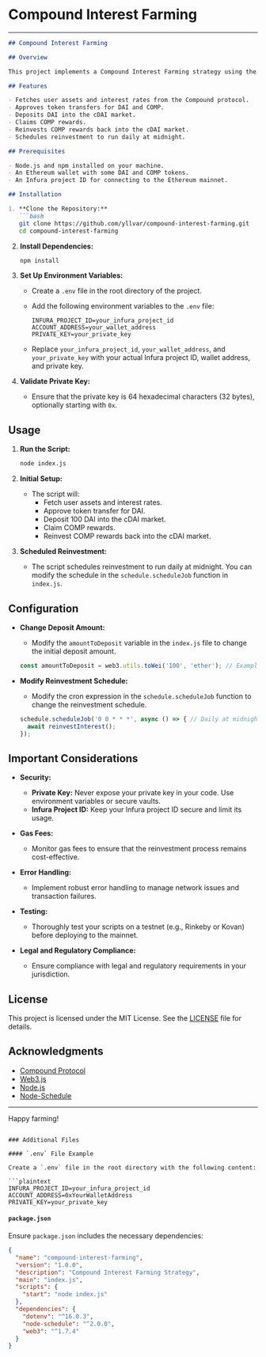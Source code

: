 # Compound Interest Farming
---

```markdown
## Compound Interest Farming

## Overview

This project implements a Compound Interest Farming strategy using the Compound protocol. The script automates the process of depositing DAI into the cDAI market, claiming COMP rewards, and reinvesting those rewards back into the cDAI market to compound interest.

## Features

- Fetches user assets and interest rates from the Compound protocol.
- Approves token transfers for DAI and COMP.
- Deposits DAI into the cDAI market.
- Claims COMP rewards.
- Reinvests COMP rewards back into the cDAI market.
- Schedules reinvestment to run daily at midnight.

## Prerequisites

- Node.js and npm installed on your machine.
- An Ethereum wallet with some DAI and COMP tokens.
- An Infura project ID for connecting to the Ethereum mainnet.

## Installation

1. **Clone the Repository:**
   ```bash
   git clone https://github.com/yllvar/compound-interest-farming.git
   cd compound-interest-farming
   ```

2. **Install Dependencies:**
   ```bash
   npm install
   ```

3. **Set Up Environment Variables:**
   - Create a `.env` file in the root directory of the project.
   - Add the following environment variables to the `.env` file:

     ```plaintext
     INFURA_PROJECT_ID=your_infura_project_id
     ACCOUNT_ADDRESS=your_wallet_address
     PRIVATE_KEY=your_private_key
     ```

   - Replace `your_infura_project_id`, `your_wallet_address`, and `your_private_key` with your actual Infura project ID, wallet address, and private key.

4. **Validate Private Key:**
   - Ensure that the private key is 64 hexadecimal characters (32 bytes), optionally starting with `0x`.

## Usage

1. **Run the Script:**
   ```bash
   node index.js
   ```

2. **Initial Setup:**
   - The script will:
     - Fetch user assets and interest rates.
     - Approve token transfer for DAI.
     - Deposit 100 DAI into the cDAI market.
     - Claim COMP rewards.
     - Reinvest COMP rewards back into the cDAI market.

3. **Scheduled Reinvestment:**
   - The script schedules reinvestment to run daily at midnight. You can modify the schedule in the `schedule.scheduleJob` function in `index.js`.

## Configuration

- **Change Deposit Amount:**
  - Modify the `amountToDeposit` variable in the `index.js` file to change the initial deposit amount.

  ```javascript
  const amountToDeposit = web3.utils.toWei('100', 'ether'); // Example: 100 DAI
  ```

- **Modify Reinvestment Schedule:**
  - Modify the cron expression in the `schedule.scheduleJob` function to change the reinvestment schedule.

  ```javascript
  schedule.scheduleJob('0 0 * * *', async () => { // Daily at midnight
    await reinvestInterest();
  });
  ```

## Important Considerations

- **Security:**
  - **Private Key:** Never expose your private key in your code. Use environment variables or secure vaults.
  - **Infura Project ID:** Keep your Infura project ID secure and limit its usage.

- **Gas Fees:**
  - Monitor gas fees to ensure that the reinvestment process remains cost-effective.

- **Error Handling:**
  - Implement robust error handling to manage network issues and transaction failures.

- **Testing:**
  - Thoroughly test your scripts on a testnet (e.g., Rinkeby or Kovan) before deploying to the mainnet.

- **Legal and Regulatory Compliance:**
  - Ensure compliance with legal and regulatory requirements in your jurisdiction.

## License

This project is licensed under the MIT License. See the [LICENSE](LICENSE) file for details.

## Acknowledgments

- [Compound Protocol](https://compound.finance/)
- [Web3.js](https://web3js.readthedocs.io/)
- [Node.js](https://nodejs.org/)
- [Node-Schedule](https://github.com/node-schedule/node-schedule)


---

Happy farming!
```

### Additional Files

#### `.env` File Example

Create a `.env` file in the root directory with the following content:

```plaintext
INFURA_PROJECT_ID=your_infura_project_id
ACCOUNT_ADDRESS=0xYourWalletAddress
PRIVATE_KEY=your_private_key
```

#### `package.json`

Ensure `package.json` includes the necessary dependencies:

```json
{
  "name": "compound-interest-farming",
  "version": "1.0.0",
  "description": "Compound Interest Farming Strategy",
  "main": "index.js",
  "scripts": {
    "start": "node index.js"
  },
  "dependencies": {
    "dotenv": "^16.0.3",
    "node-schedule": "^2.0.0",
    "web3": "^1.7.4"
  }
}
```
